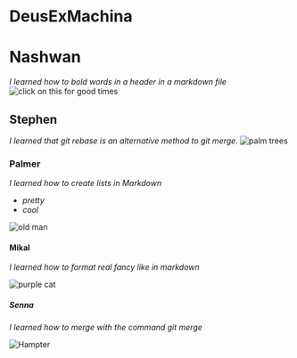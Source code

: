 # DeusExMachina

# Nashwan

_I learned how to bold words in a header in a markdown file_
![click on this for good times](https://i.natgeofe.com/n/548467d8-c5f1-4551-9f58-6817a8d2c45e/NationalGeographic_2572187_square.jpg)

## Stephen

_I learned that git rebase is an alternative method to git merge._
![palm trees](https://empire-s3-production.bobvila.com/articles/wp-content/uploads/2020/06/Types-of-Palm-Trees.jpg)

### Palmer

_I learned how to create lists in Markdown_

- _pretty_
- _cool_

![old man](https://media.istockphoto.com/id/1203073335/photo/half-lenght-portrait-of-the-happy-shirtless-old-man-senior-showing-his-biceps-and-looking-at.jpg?s=612x612&w=0&k=20&c=Bqm3mcq_hiRzviI13XU5fTzTb7ztN6cQxlDw-eSfBgw=)

#### Mikal

_I learned how to format real fancy like in markdown_

![purple cat](https://i.pinimg.com/originals/e1/a9/66/e1a9661efe2bdee4f07a5a03a7ea79c9.jpg)

##### Senna 

_I learned how to merge with the command git merge_

![Hampter](https://cdnb.artstation.com/p/assets/images/images/020/729/803/medium/arda-hamamcioglu-hamster.jpg?1568930339)